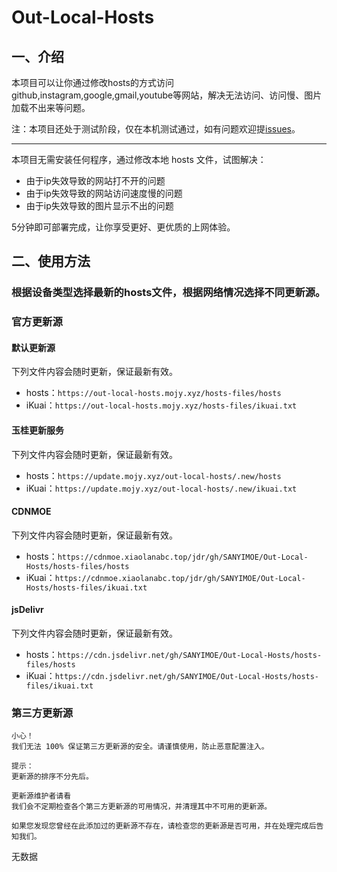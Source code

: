 # Out-Local-Hosts
## 一、介绍
本项目可以让你通过修改hosts的方式访问github,instagram,google,gmail,youtube等网站，解决无法访问、访问慢、图片加载不出来等问题。

注：本项目还处于测试阶段，仅在本机测试通过，如有问题欢迎提[issues](https://github.com/SANYIMOE/Out-Local-Hosts/issues)。

<hr>

本项目无需安装任何程序，通过修改本地 hosts 文件，试图解决：

- 由于ip失效导致的网站打不开的问题
- 由于ip失效导致的网站访问速度慢的问题
- 由于ip失效导致的图片显示不出的问题

5分钟即可部署完成，让你享受更好、更优质的上网体验。

## 二、使用方法
### 根据设备类型选择最新的hosts文件，根据网络情况选择不同更新源。
### 官方更新源
#### 默认更新源
下列文件内容会随时更新，保证最新有效。

- hosts：`https://out-local-hosts.mojy.xyz/hosts-files/hosts`
- iKuai：`https://out-local-hosts.mojy.xyz/hosts-files/ikuai.txt`

#### 玉桂更新服务
下列文件内容会随时更新，保证最新有效。

- hosts：`https://update.mojy.xyz/out-local-hosts/.new/hosts`
- iKuai：`https://update.mojy.xyz/out-local-hosts/.new/ikuai.txt`

#### CDNMOE
下列文件内容会随时更新，保证最新有效。

- hosts：`https://cdnmoe.xiaolanabc.top/jdr/gh/SANYIMOE/Out-Local-Hosts/hosts-files/hosts`
- iKuai：`https://cdnmoe.xiaolanabc.top/jdr/gh/SANYIMOE/Out-Local-Hosts/hosts-files/ikuai.txt`

#### jsDelivr
下列文件内容会随时更新，保证最新有效。

- hosts：`https://cdn.jsdelivr.net/gh/SANYIMOE/Out-Local-Hosts/hosts-files/hosts`
- iKuai：`https://cdn.jsdelivr.net/gh/SANYIMOE/Out-Local-Hosts/hosts-files/ikuai.txt`

### 第三方更新源
```
小心！
我们无法 100% 保证第三方更新源的安全。请谨慎使用，防止恶意配置注入。
```

```
提示：
更新源的排序不分先后。
```

```
更新源维护者请看
我们会不定期检查各个第三方更新源的可用情况，并清理其中不可用的更新源。

如果您发现您曾经在此添加过的更新源不存在，请检查您的更新源是否可用，并在处理完成后告知我们。
```

无数据
